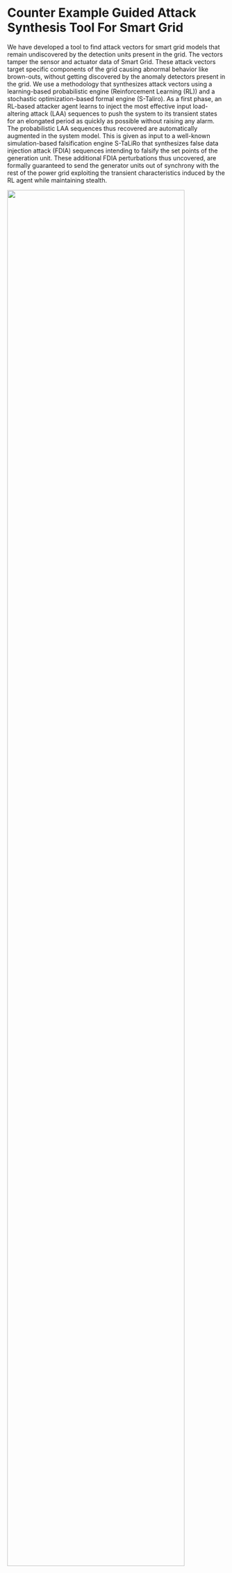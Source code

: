 # Counter Example Guided Attack Synthesis Tool For Smart Grid
We have developed a tool to find attack vectors for smart grid models that remain undiscovered by the detection units present in the grid. The vectors tamper the sensor and actuator data of Smart Grid. These attack vectors target specific components of the grid causing abnormal behavior like brown-outs, without getting discovered by the anomaly detectors present in the grid. We use a methodology that synthesizes attack vectors using a learning-based probabilistic engine (Reinforcement Learning (RL)) and a stochastic optimization-based formal engine (S-Taliro). As a first phase, an RL-based attacker agent learns to inject the most effective input load-altering attack (LAA) sequences to push the system to its transient states for an elongated period as quickly as possible without raising any alarm. The probabilistic LAA sequences thus recovered are automatically augmented in the system model. This is given as input to a well-known simulation-based falsification engine S-TaLiRo that synthesizes false data injection attack (FDIA) sequences intending to falsify the set points of the generation unit. These additional FDIA perturbations thus uncovered, are formally guaranteed to send the generator units out of synchrony with the rest of the power grid exploiting the transient characteristics induced by the RL agent while maintaining stealth.

<img src="https://user-images.githubusercontent.com/103938112/213864878-fcb931a9-4dee-45d2-a4dd-b076f14dfa48.png" width="90%" height="90%"></br>

# Comaprison of our tool with State of the Art

1.	We compare the attack model developed in our work with that of [9] for IEEE (5, 9, 14 and 39) bus test cases.
2.	We use the metric Time To Emergence (TTE) to evaluate our comparison.
3.	TTE is the time from the onset of an attack sequence to the first time instant when the change in frequency (∆ω), in a power grid is out of the safety region (εL, εU). Where, εL = −0.5Hz and εU = 0.5Hz (refer [9]).
4.	An attack is considered to be more effective if it takes minimum TTE to push the grid frequency out of the safety range.
5.	The TTE metrics for the two attack model are tabulated below.<br />
![ComparisonTable](https://user-images.githubusercontent.com/103938112/213844734-af3ce39d-4c57-4179-9d8e-3354a43c5823.png)

6. The frequency deviation of power grid along with the TTE for the two attack models are demonstrated below.</br> 

<img src="https://user-images.githubusercontent.com/103938112/213830897-f5c68617-a435-4099-87d0-959be5135a80.png" width="85%" height="80%"></br>
The above picture depicts the TTE for an IEEE 5 Bus power grid for both the attack models. The TTE for our case is 0.7 seconds while that for [9] is 2.5 seconds.  

<img src="https://user-images.githubusercontent.com/103938112/213830986-ae446338-b61c-4b45-ba2b-f4447661a72c.png" width="85%" height="80%"></br>
The above picture depicts the TTE for an IEEE 9 Bus power grid for both the attack models. The TTE for our case is 0.1 seconds while that for [9] is 0.7 seconds. 


<img src="https://user-images.githubusercontent.com/103938112/213831003-325b61a6-446e-4b1e-8deb-6bfb584e05ef.png" width="85%" height="80%"></br>
The above picture depicts the TTE for an IEEE 14 Bus power grid for both the attack models. The TTE for our case is 0.1 seconds while that for [9] is 1.93 seconds. 

<img src="https://user-images.githubusercontent.com/103938112/213831027-b81399e8-04cc-44c5-a104-89b4ddf707b9.png" width="85%" height="80%"></br>
The above picture depicts the TTE for an IEEE 39 Bus power grid for both the attack models. The TTE for our case is 34.08 seconds while that for [9] is 41.75 seconds. 

All the above comparisons justify that our attack model is more effective and faster in making a power grid unstable compared to the state-of-the-art. 

# Prerequisite (for running the tool):
* Platform: 32/64 bit Windows Opersting System
* External Tools: Matlab R2021a
* Other Requirements: S-taliro tool-box https://sites.google.com/a/asu.edu/s-taliro/s-taliro , Matlab Reinforcement Learning Toolbox
* Setup S-taliro toolbox by pasting "setup_staliro.m" command in the Matlab command window.
* Copy all the .mat files from folder mat_files and simulink models from folder rl_models_simulink in the repository to the path C:\trunk\demos\SystemModelsAndData
* Copy staliro_gui.m, load_mat.m and staliro_gui.fig to the path C:\trunk
* For uploading the designed power grid model for an attack to the Graphical User Interface (GUI) tool the user is required to insert an RL agent block in his/her Simulink model. The user is also required to label the desired attack points in the Simulink model. The user also needs to mark the locations in the grid where he/she is interested to view the waveforms. The points where the user views the waveforms also serve as observation points for the Reinforcement Learning (RL) agent. All the labeling should be done using the goto tag available in the Simulink library. Visit https://www.mathworks.com/help/simulink/slref/goto.html to learn about the tag. [Note: The user should give proper names to the goto-tag used for the tool].<br />
* Run "H = staliro_gui" in matlab command window to open the Graphical User Interface (GUI)

# Demonstration of the Graphical User Interface (GUI) tool:

**Step 1:**
The user uploads his/her power grid simulink model (in .mdl format) (eg. IEEE5bus.mdl, IEEE9bus.mdl, IEEE14bus.mdl, IEEE39bus.mdl) to the tool by pressing the Select Model button. The file explorer button pops up from where the user can select his/her power grid simulink model.<br />
![Presentation_gui_tool pptx (3)](https://user-images.githubusercontent.com/96375883/213870799-e25b9d1d-8517-4bd8-91ff-0f6fe962d926.svg) <br />
**Step 2:**
Next in the specification tab, the user enters the safety properties for the power grid (i.e, the upper and lower bound limit for power grid frequency) and set the point value for the detection unit in the grid in the form of the MTL equation. <br />
![Presentation_gui_tool pptx (4)](https://user-images.githubusercontent.com/96375883/213870796-74d72394-6639-4ee3-b031-35bd5d6cd3a8.svg)<br />
In the above figure r1 represents upper safety limit for grid frequency and r2 represents lower safety limit for grid frequency. r3 represents the threshold value for the residue based detection unit.

**Step 3:**
In the Predicate settings tab, the user maps the logic specification in step 2 to the predicates over the output space of the model.
For example, Suppose there are two outputs x = [y1,y2]. Where let y1 be the frequency of a generator in the grid and y2 is the residue value of the detection unit attached to that generator.
 Predicate r1 checks if y1 < = b1 (b1 is a constraint).
 therefore matrix A = [1 0] such that Ax <= b1
 similarly to check y1 >= b2 (b2 is a constraint) , A = [-1 0]  such that -Ax <= -b2 which implies Ax >= b2.
![Presentation_gui_tool pptx](https://user-images.githubusercontent.com/96375883/213867983-ad64e988-15ca-46ae-918d-51dd2aefd837.svg)<br />
![Screenshot 2023-01-21 175257](https://user-images.githubusercontent.com/96375883/213866744-8742c049-158a-44ee-8ce1-5405ef4fcfd3.png)
 
 **Step 4:**
 The user specifies which IEEE bus architecture did he/she upload. This step is crucial as it maps the trained RL agent with the S-Taliro tool. 
![Presentation_gui_tool pptx (1)](https://user-images.githubusercontent.com/96375883/213868046-308bee56-3368-4d54-864c-a5eb2fb96e3e.svg)<br />
![bus_architecture](https://user-images.githubusercontent.com/96375883/213867082-b319fd4e-5c9a-42d6-8097-52f9b76e4f53.png)<br />

**Step 5:**
The user specifies how many times the simulink model will execute by pressing the Number of run button
![Presentation_gui_tool pptx](https://user-images.githubusercontent.com/96375883/213868412-cb3ca0f3-3bcd-4be7-acd0-d57eec060e5f.svg)<br />
![Screenshot_20230121_133607](https://user-images.githubusercontent.com/96375883/213867174-4dcd52fc-9b52-4d9e-98e2-bcd241a37204.png)<br />

**Step 6:**
The user specifies the time duration in seconds for which the simulation is to be continued in the Simulation Time tab.
![Presentation_gui_tool pptx](https://user-images.githubusercontent.com/96375883/213868630-b11035c4-5cb3-4a09-8b0f-1bea9f8a9c80.svg)<br />
![Screenshot_20230121_133627](https://user-images.githubusercontent.com/96375883/213867221-523b208a-e61e-4614-9ccf-178ec20d99f7.png)<br />

**Step 7:**
The user choses a solver for the simulink model using this tab.<br />
![Presentation_gui_tool pptx (1)](https://user-images.githubusercontent.com/96375883/213868879-961e436c-b6e3-49ca-9a2c-1b3b7178d105.svg)<br />
![Screenshot_20230121_133650](https://user-images.githubusercontent.com/96375883/213867273-31b91070-2ef0-430b-9d1f-862e09ea75f6.png)<br />

**Step 8:**
Time time step at which the model will be executed is specified in the Sample Time tab.<br />
![Presentation_gui_tool pptx](https://user-images.githubusercontent.com/96375883/213868786-e7868ba6-9201-44c9-a4b7-8f8188bf4427.svg)<br />
![Screenshot_20230121_133713](https://user-images.githubusercontent.com/96375883/213867312-332964d8-fbe6-465d-9bad-8c3cd6976184.png)<br />

**Step 9:**
The initial value for false data generation is specified by the user in this tab.<br />
![Presentation_gui_tool pptx](https://user-images.githubusercontent.com/96375883/213869818-b4c43b0b-661f-4cb9-a24b-93c78bff8fd9.svg)<br />
![Screenshot_20230121_133735](https://user-images.githubusercontent.com/96375883/213867349-437b66a0-4095-4d45-ae02-092a9398071f.png)<br />

**Step 10:**
Here in InputMin and InputMax the user specifies the input range for false-data injection, in Control Points tab the samples points for false-data injection is selected by the user, in interpolation type the user specifies how to insert false-data in the simulation time.<br />
![Presentation_gui_tool pptx (1)](https://user-images.githubusercontent.com/96375883/213869823-f35cf9e9-684a-4fe7-8f2c-a33e9c4b2855.svg)<br />
![inputs](https://user-images.githubusercontent.com/96375883/213867400-c0e01f57-daae-4e9f-a124-1843e95e6a72.png)<br />

**Step 11:**
Finally the user starts the simulation by pressing the run simulation button.</br>
![Presentation_gui_tool pptx (2)](https://user-images.githubusercontent.com/96375883/213869828-63d53269-0ddf-4c5c-b642-2587930732a8.svg)<br />
![Screenshot_20230121_142611](https://user-images.githubusercontent.com/96375883/213867426-34a240ae-ca6f-4ee0-8539-43c37711faed.png)<br />

